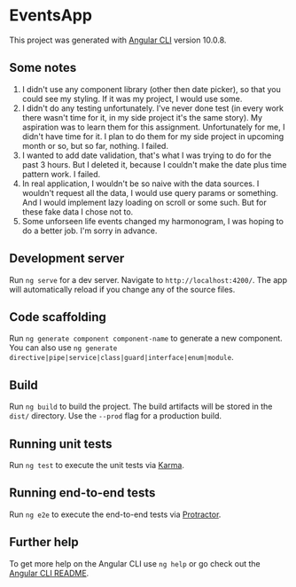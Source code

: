 # EventsApp

This project was generated with [Angular CLI](https://github.com/angular/angular-cli) version 10.0.8.

## Some notes

1. I didn't use any component library (other then date picker), so that you could see my styling. If it was my project, I would use some.
2. I didn't do any testing unfortunately. I've never done test (in every work there wasn't time for it, in my side project it's the same story). My aspiration was to learn them for this assignment. Unfortunately for me, I didn't have time for it. I plan to do them for my side project in upcoming month or so, but so far, nothing. I failed.
3. I wanted to add date validation, that's what I was trying to do for the past 3 hours. But I deleted it, because I couldn't make the date plus time pattern work. I failed.
4. In real application, I wouldn't be so naive with the data sources. I wouldn't request all the data, I would use query params or something. And I would implement lazy loading on scroll or some such. But for these fake data I chose not to.
5. Some unforseen life events changed my harmonogram, I was hoping to do a better job. I'm sorry in advance.

## Development server

Run `ng serve` for a dev server. Navigate to `http://localhost:4200/`. The app will automatically reload if you change any of the source files.

## Code scaffolding

Run `ng generate component component-name` to generate a new component. You can also use `ng generate directive|pipe|service|class|guard|interface|enum|module`.

## Build

Run `ng build` to build the project. The build artifacts will be stored in the `dist/` directory. Use the `--prod` flag for a production build.

## Running unit tests

Run `ng test` to execute the unit tests via [Karma](https://karma-runner.github.io).

## Running end-to-end tests

Run `ng e2e` to execute the end-to-end tests via [Protractor](http://www.protractortest.org/).

## Further help

To get more help on the Angular CLI use `ng help` or go check out the [Angular CLI README](https://github.com/angular/angular-cli/blob/master/README.md).
